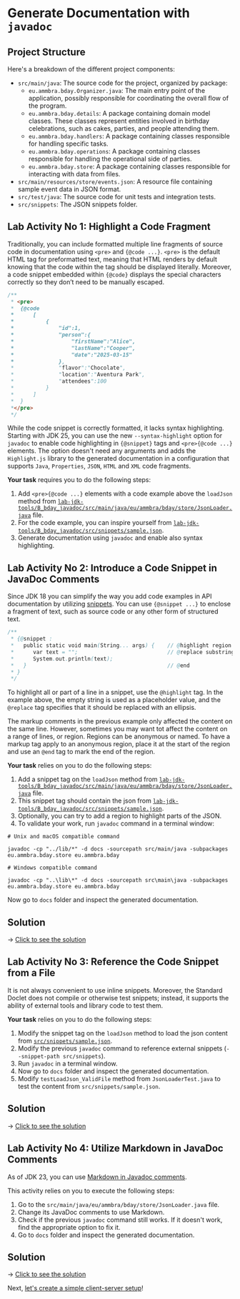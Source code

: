 # Generate Documentation with `javadoc`

## Project Structure

Here's a breakdown of the different project components:

* `src/main/java`: The source code for the project, organized by package:
  * `eu.ammbra.bday.Organizer.java`: The main entry point of the application, possibly responsible for coordinating the overall flow of the program.
  * `eu.ammbra.bday.details`: A package containing domain model classes. These classes represent entities involved in birthday celebrations, such as cakes, parties, and people attending them.
  * `eu.ammbra.bday.handlers`: A package containing classes responsible for handling specific tasks.
  * `eu.ammbra.bday.operations`: A package containing classes responsible for handling the operational side of parties.
  * `eu.ammbra.bday.store`: A package containing classes responsible for interacting with data from files.
* `src/main/resources/store/events.json`: A resource file containing sample event data in JSON format.
* `src/test/java`: The source code for unit tests and integration tests.
* `src/snippets`: The JSON snippets folder.

## **Lab Activity No 1**: Highlight a Code Fragment

Traditionally, you can include formatted multiple line fragments of source code in documentation using `<pre>` and `{@code ...}`.
`<pre>` is the default HTML tag for preformatted text, meaning that HTML renders by default knowing that the code within the tag should be displayed literally.
Moreover, a code snippet embedded within `{@code}` displays the special characters correctly so they don’t need to be manually escaped.


```java
/**
 * <pre>
 *  {@code 
 *		[
 *			{
 *				"id":1,
 *				"person":{
 *					"firstName":"Alice",
 *					"lastName":"Cooper",
 *					"date":"2025-03-15"
 *				},
 *				"flavor":"Chocolate",
 *				"location":"Aventura Park",
 *				"attendees":100
 *			}
 *		]
 *	}
 *</pre>	
 */
```
While the code snippet is correctly formatted, it lacks syntax highlighting.
Starting with JDK 25, you can use the new `--syntax-highlight` option for `javadoc` to enable code highlighting in `{@snippet}` tags and `<pre>{@code ...}` elements.
The option doesn't need any arguments and adds the `Highlight.js` library to the generated documentation in a configuration that supports `Java`, `Properties`, `JSON`, `HTML` and `XML` code fragments.

**Your task** requires you to do the following steps:

1. Add `<pre>{@code ...}` elements with a code example above the `loadJson` method from [`lab-jdk-tools/B_bday_javadoc/src/main/java/eu/ammbra/bday/store/JsonLoader.java`](src/main/java/eu/ammbra/bday/store/JsonLoader.java) file.
2. For the code example, you can inspire yourself from [`lab-jdk-tools/B_bday_javadoc/src/snippets/sample.json`](src/snippets/sample.json).
3. Generate documentation using `javadoc` and enable also syntax highlighting.

## **Lab Activity No 2**: Introduce a Code Snippet in JavaDoc Comments

Since JDK 18 you can simplify the way you add code examples in API documentation by utilizing [snippets](https://docs.oracle.com/en/java/javase/23/javadoc/snippets.html).
You can use `{@snippet ...}` to enclose a fragment of text, such as source code or any other form of structured text.

```java
/**
 * {@snippet :
 *   public static void main(String... args) {    // @highlight region substring="text" type=highlighted
 *      var text = "";                            // @replace substring='""' replacement=" ... "
 *      System.out.println(text);
 *   }                                            // @end
 * }
 */
```
To highlight all or part of a line in a snippet, use the `@highlight` tag. In the example above, the empty string is used as a placeholder value, and the `@replace` tag specifies that it should be replaced with an ellipsis.

The markup comments in the previous example only affected the content on the same line. However, sometimes you may want tot affect the content on a range of lines, or region.
Regions can be anonymous or named. To have a markup tag apply to an anonymous region, place it at the start of the region and use an `@end` tag to mark the end of the region.

**Your task** relies on you to do the following steps:

1. Add a snippet tag on the `loadJson` method from [`lab-jdk-tools/B_bday_javadoc/src/main/java/eu/ammbra/bday/store/JsonLoader.java`](src/main/java/eu/ammbra/bday/store/JsonLoader.java) file.
2. This snippet tag should contain the json from [`lab-jdk-tools/B_bday_javadoc/src/snippets/sample.json`](src/snippets/sample.json).
3. Optionally, you can try to add a region to highlight parts of the JSON.
4. To validate your work, run `javadoc` command in a terminal window:

```shell
# Unix and macOS compatible command

javadoc -cp "../lib/*" -d docs -sourcepath src/main/java -subpackages eu.ammbra.bday.store eu.ammbra.bday

# Windows compatible command

javadoc -cp "..\lib\*" -d docs -sourcepath src\main\java -subpackages eu.ammbra.bday.store eu.ammbra.bday

```

Now go to `docs` folder and inspect the generated documentation.

## Solution

&rarr; [Click to see the solution](SOLUTION.md#lab-activity-no-1-introduce-a-code-snippet-in-javadoc-comments)


## **Lab Activity No 3**: Reference the Code Snippet from a File

It is not always convenient to use inline snippets. Moreover, the Standard Doclet does not compile or otherwise test snippets; instead, it supports the ability of external tools and library code to test them.

**Your task** relies on you to do the following steps:

1. Modify the snippet tag on the `loadJson` method to load the json content from [`src/snippets/sample.json`](src/snippets/sample.json).
2. Modify the previous `javadoc` command to reference external snippets (`--snippet-path src/snippets`).
3. Run `javadoc` in a terminal window.
4. Now go to `docs` folder and inspect the generated documentation.
5. Modify `testLoadJson_ValidFile` method from `JsonLoaderTest.java` to test the content from `src/snippets/sample.json`.

## Solution

&rarr; [Click to see the solution](SOLUTION.md#lab-activity-no-2-reference-the-code-snippet-from-a-file)

## **Lab Activity No 4**: Utilize Markdown in JavaDoc Comments

As of JDK 23, you can use [Markdown in Javadoc comments](https://docs.oracle.com/en/java/javase/23/javadoc/using-markdown-documentation-comments.html).

This activity relies on you to execute the following steps:

1. Go to the `src/main/java/eu/ammbra/bday/store/JsonLoader.java` file.
2. Change its JavaDoc comments to use Markdown.
3. Check if the previous `javadoc` command still works. If it doesn't work, find the appropriate option to fix it.
4. Go to `docs` folder and inspect the generated documentation.

## Solution

&rarr; [Click to see the solution](SOLUTION.md#lab-activity-no-3-utilize-markdown-in-javadoc-comments)

Next, [let's create a simple client-server setup](../C_bday_jwebserver/README.md)!

